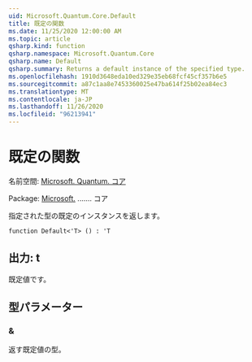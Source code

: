 ```yaml
---
uid: Microsoft.Quantum.Core.Default
title: 既定の関数
ms.date: 11/25/2020 12:00:00 AM
ms.topic: article
qsharp.kind: function
qsharp.namespace: Microsoft.Quantum.Core
qsharp.name: Default
qsharp.summary: Returns a default instance of the specified type.
ms.openlocfilehash: 1910d3648eda10ed329e35eb68fcf45cf357b6e5
ms.sourcegitcommit: a87c1aa8e7453360025e47ba614f25b02ea84ec3
ms.translationtype: MT
ms.contentlocale: ja-JP
ms.lasthandoff: 11/26/2020
ms.locfileid: "96213941"
---
```

# <a name="default-function"></a>既定の関数

名前空間: [Microsoft. Quantum. コア](xref:Microsoft.Quantum.Core)

Package: [Microsoft.](https://nuget.org/packages/Microsoft.Quantum.QSharp.Core) ....... コア


指定された型の既定のインスタンスを返します。

```qsharp
function Default<'T> () : 'T
```


## <a name="output--t"></a>出力: t

既定値です。

## <a name="type-parameters"></a>型パラメーター

### <a name="t"></a>&

返す既定値の型。